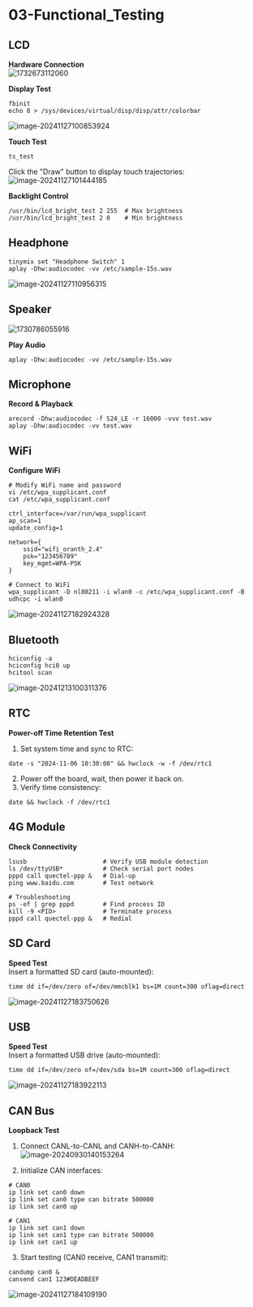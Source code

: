 # 03-Functional_Testing


## LCD  

**Hardware Connection**  
![1732673112060](http://tanzhtanzh.oss-cn-shenzhen.aliyuncs.com/img/1732673112060.png)  

**Display Test**  
```  
fbinit  
echo 8 > /sys/devices/virtual/disp/disp/attr/colorbar  
```  
![image-20241127100853924](http://tanzhtanzh.oss-cn-shenzhen.aliyuncs.com/img/image-20241127100853924.png)  

**Touch Test**  
```  
ts_test  
```  
Click the "Draw" button to display touch trajectories:  
![image-20241127101444185](http://tanzhtanzh.oss-cn-shenzhen.aliyuncs.com/img/image-20241127101444185.png)  

**Backlight Control**  
```  
/usr/bin/lcd_bright_test 2 255  # Max brightness  
/usr/bin/lcd_bright_test 2 0    # Min brightness  
```  

## Headphone  
```  
tinymix set "Headphone Switch" 1  
aplay -Dhw:audiocodec -vv /etc/sample-15s.wav  
```  
![image-20241127110956315](http://tanzhtanzh.oss-cn-shenzhen.aliyuncs.com/img/image-20241127110956315.png)  

## Speaker  
![1730786055916](http://tanzhtanzh.oss-cn-shenzhen.aliyuncs.com/img/1730786055916.png)  

**Play Audio**  
```  
aplay -Dhw:audiocodec -vv /etc/sample-15s.wav  
```  

## Microphone  
**Record & Playback**  
```  
arecord -Dhw:audiocodec -f S24_LE -r 16000 -vvv test.wav  
aplay -Dhw:audiocodec -vv test.wav  
```  

## WiFi  
**Configure WiFi**  
```shell  
# Modify WiFi name and password  
vi /etc/wpa_supplicant.conf  
cat /etc/wpa_supplicant.conf  

ctrl_interface=/var/run/wpa_supplicant  
ap_scan=1  
update_config=1  

network={  
    ssid="wifi_oranth_2.4"  
    psk="123456789"  
    key_mgmt=WPA-PSK  
}  

# Connect to WiFi  
wpa_supplicant -D nl80211 -i wlan0 -c /etc/wpa_supplicant.conf -B  
udhcpc -i wlan0  
```  
![image-20241127182924328](http://tanzhtanzh.oss-cn-shenzhen.aliyuncs.com/img/image-20241127182924328.png)  

## Bluetooth  
```  
hciconfig -a  
hciconfig hci0 up  
hcitool scan  
```  
![image-20241213100311376](http://tanzhtanzh.oss-cn-shenzhen.aliyuncs.com/img/image-20241213100311376.png)  

## RTC  
**Power-off Time Retention Test**  
1. Set system time and sync to RTC:  
```  
date -s "2024-11-06 10:30:00" && hwclock -w -f /dev/rtc1  
```  
2. Power off the board, wait, then power it back on.  
3. Verify time consistency:  
```  
date && hwclock -f /dev/rtc1  
```  

## 4G Module  
**Check Connectivity**  
```  
lsusb                     # Verify USB module detection  
ls /dev/ttyUSB*           # Check serial port nodes  
pppd call quectel-ppp &   # Dial-up  
ping www.baidu.com        # Test network  

# Troubleshooting  
ps -ef | grep pppd        # Find process ID  
kill -9 <PID>             # Terminate process  
pppd call quectel-ppp &   # Redial  
```  

## SD Card  
**Speed Test**  
Insert a formatted SD card (auto-mounted):  
```  
time dd if=/dev/zero of=/dev/mmcblk1 bs=1M count=300 oflag=direct  
```  
![image-20241127183750626](http://tanzhtanzh.oss-cn-shenzhen.aliyuncs.com/img/image-20241127183750626.png)  

## USB  
**Speed Test**  
Insert a formatted USB drive (auto-mounted):  
```  
time dd if=/dev/zero of=/dev/sda bs=1M count=300 oflag=direct  
```  
![image-20241127183922113](http://tanzhtanzh.oss-cn-shenzhen.aliyuncs.com/img/image-20241127183922113.png)  

## CAN Bus  
**Loopback Test**  
1. Connect CANL-to-CANL and CANH-to-CANH:  
![image-20240930140153264](http://tanzhtanzh.oss-cn-shenzhen.aliyuncs.com/img/image-20240930140153264.png)  

2. Initialize CAN interfaces:  
```  
# CAN0  
ip link set can0 down  
ip link set can0 type can bitrate 500000  
ip link set can0 up  

# CAN1  
ip link set can1 down  
ip link set can1 type can bitrate 500000  
ip link set can1 up  
```  

3. Start testing (CAN0 receive, CAN1 transmit):  
```  
candump can0 &  
cansend can1 123#DEADBEEF  
```  
![image-20241127184109190](http://tanzhtanzh.oss-cn-shenzhen.aliyuncs.com/img/image-20241127184109190.png)  
